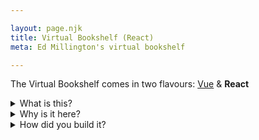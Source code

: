 ```yaml
---

layout: page.njk
title: Virtual Bookshelf (React)
meta: Ed Millington's virtual bookshelf

---
```

<p>
    The Virtual Bookshelf comes in two flavours:
    <a href="/pages/virtual-bookshelf">Vue</a> &
    <b>React</b>
</p>

<details class="top-margin">
    <summary class="h5">
        What is this?
    </summary>
    <p>
        This is a list of all the books that I've read since 2021, with filters for format, genre and year.
    </p>
</details>
<details>
    <summary class="h5">
        Why is it here?
    </summary>
    <p>
        It's fun to keep track of the books I've read, and I'm not a member of Goodreads,<span class="small"><sup>*</sup></span> so... here's where they live!
    </p>
    <p class="small">
        <sup>*</sup> <i>other social reading platforms are available</i>
    </p>
</details>


<details>
    <summary class="h5">
        How did you build it?
    </summary>
    <p>
        I'm glad you asked! This version of my virtual bookshelf is a React app (I also built a Vue version, which you can find <a href="/pages/virtual-bookshelf" title="Virtual bookshelf: Vue version">here</a>).
    </p>
    <p>
        The data is managed on a private Wordpress instance ("books" are a custom post type, and I'm using WP taxonomies for the filters).
    </p>
    <p>
        I grab the books, and the options for my filters, via <a href="https://github.com/mllngtn/edmill-11ty/blob/main/src/js/readingList/shared/graphql/books.js" title="code example of a GraphQL query" target="_blank">GraphQL</a>.</a> These are saved and managed in stores defined using <a href="https://github.com/mllngtn/edmill-11ty/tree/main/src/js/readingList/react.src/store.js" title="code example of a Redux store" target="blank">Redux</a>.
    </p>
    <p>
        The app also makes use of a simple, <a href="https://github.com/mllngtn/edmill-11ty/blob/main/src/js/readingList/shared/utils/useFetch.js" title="code example of a cached fetch call" target="_blank">custom-built cache</a>, which saves the results of each GraphQL call to local storage.
    </p>
    <p>
        I built the app with accessibility, extendability and code simplicity in mind. If you're interested, you can <a href="https://github.com/mllngtn/edmill-11ty/tree/main/src/js/readingList" target="blank">click here to view the source code.</a>
    </p>
</details>
